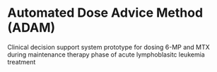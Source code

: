 # Automated Dose Advice Method (ADAM)
Clinical decision support system prototype for dosing 6-MP and MTX during maintenance therapy phase of acute lymphoblasitc leukemia treatment
